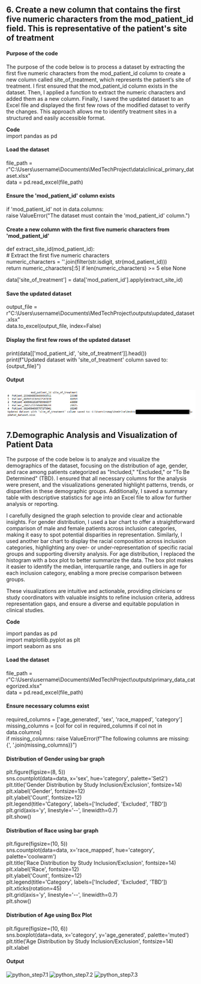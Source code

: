 ## 6. Create a new column that contains the first five numeric characters from the mod_patient_id field. This is representative of the patient's site of treatment
#### Purpose of the code
The purpose of the code below is to process a dataset by extracting the first five numeric characters from the mod_patient_id column to create a new column called site_of_treatment, which represents the patient’s site of treatment. I first ensured that the mod_patient_id column exists in the dataset. Then, I applied a function to extract the numeric characters and added them as a new column. Finally, I saved the updated dataset to an Excel file and displayed the first few rows of the modified dataset to verify the changes. This approach allows me to identify treatment sites in a structured and easily accessible format.

**Code**  
import pandas as pd

#### Load the dataset
file_path = r"C:\Users\username\Documents\MedTechProject\data\clinical_primary_dataset.xlsx"  
data = pd.read_excel(file_path)  

#### Ensure the 'mod_patient_id' column exists  
if 'mod_patient_id' not in data.columns:  
    raise ValueError("The dataset must contain the 'mod_patient_id' column.")  

#### Create a new column with the first five numeric characters from 'mod_patient_id'  
def extract_site_id(mod_patient_id):  
    # Extract the first five numeric characters  
    numeric_characters = ''.join(filter(str.isdigit, str(mod_patient_id)))  
    return numeric_characters[:5] if len(numeric_characters) >= 5 else None  

data['site_of_treatment'] = data['mod_patient_id'].apply(extract_site_id)  

#### Save the updated dataset  
output_file = r"C:\Users\username\Documents\MedTechProject\outputs\updated_dataset.xlsx"  
data.to_excel(output_file, index=False)  

#### Display the first few rows of the updated dataset  
print(data[['mod_patient_id', 'site_of_treatment']].head())  
print(f"Updated dataset with 'site_of_treatment' column saved to: {output_file}")  

#### Output
![python_step6](assets/img/python_step6.jpg)

## 7.Demographic Analysis and Visualization of Patient Data
The purpose of the code below is to analyze and visualize the demographics of the dataset, focusing on the distribution of age, gender, and race among patients categorized as "Included," "Excluded," or "To Be Determined" (TBD). I ensured that all necessary columns for the analysis were present, and the visualizations generated highlight patterns, trends, or disparities in these demographic groups. Additionally, I saved a summary table with descriptive statistics for age into an Excel file to allow for further analysis or reporting.

I carefully designed the graph selection to provide clear and actionable insights. For gender distribution, I used a bar chart to offer a straightforward comparison of male and female patients across inclusion categories, making it easy to spot potential disparities in representation. Similarly, I used another bar chart to display the racial composition across inclusion categories, highlighting any over- or under-representation of specific racial groups and supporting diversity analysis. For age distribution, I replaced the histogram with a box plot to better summarize the data. The box plot makes it easier to identify the median, interquartile range, and outliers in age for each inclusion category, enabling a more precise comparison between groups.

These visualizations are intuitive and actionable, providing clinicians or study coordinators with valuable insights to refine inclusion criteria, address representation gaps, and ensure a diverse and equitable population in clinical studies.

**Code**

import pandas as pd  
import matplotlib.pyplot as plt  
import seaborn as sns  

#### Load the dataset  
file_path = r"C:\Users\username\Documents\MedTechProject\outputs\primary_data_categorized.xlsx"  
data = pd.read_excel(file_path)  

#### Ensure necessary columns exist  
required_columns = ['age_generated', 'sex', 'race_mapped', 'category']  
missing_columns = [col for col in required_columns if col not in data.columns]  
if missing_columns:
    raise ValueError(f"The following columns are missing: {', '.join(missing_columns)}")  

#### Distribution of Gender using bar graph  
plt.figure(figsize=(8, 5))  
sns.countplot(data=data, x='sex', hue='category', palette='Set2')  
plt.title('Gender Distribution by Study Inclusion/Exclusion', fontsize=14)  
plt.xlabel('Gender', fontsize=12)  
plt.ylabel('Count', fontsize=12)  
plt.legend(title='Category', labels=['Included', 'Excluded', 'TBD'])  
plt.grid(axis='y', linestyle='--', linewidth=0.7)  
plt.show()  

#### Distribution of Race using bar graph  
plt.figure(figsize=(10, 5))  
sns.countplot(data=data, x='race_mapped', hue='category', palette='coolwarm')  
plt.title('Race Distribution by Study Inclusion/Exclusion', fontsize=14)  
plt.xlabel('Race', fontsize=12)  
plt.ylabel('Count', fontsize=12)  
plt.legend(title='Category', labels=['Included', 'Excluded', 'TBD'])  
plt.xticks(rotation=45)  
plt.grid(axis='y', linestyle='--', linewidth=0.7)  
plt.show()  

#### Distribution of Age using Box Plot  
plt.figure(figsize=(10, 6))  
sns.boxplot(data=data, x='category', y='age_generated', palette='muted')  
plt.title('Age Distribution by Study Inclusion/Exclusion', fontsize=14)  
plt.xlabel  

#### Output

![python_step7.1](assets/img/python_step7.1.jpg)
![python_step7.2](assets/img/python_step7.2.jpg)
![python_step7.3](assets/img/python_step7.3.jpg)
